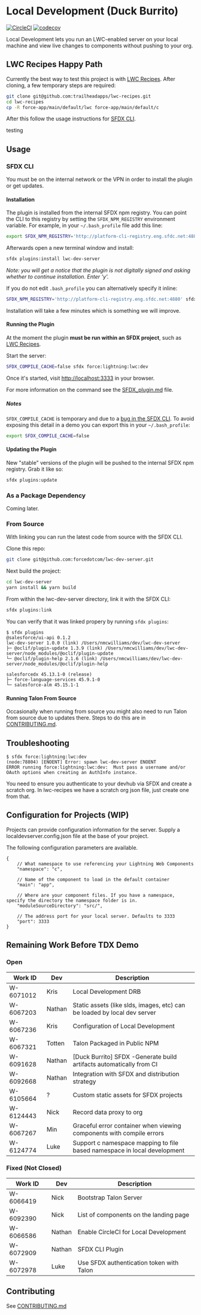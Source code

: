 # Local Development (Duck Burrito)

[![CircleCI](https://circleci.com/gh/forcedotcom/lwc-dev-server.svg?style=svg&circle-token=19ea057fcc409cec956c360fc347b727d0429396)](https://circleci.com/gh/forcedotcom/lwc-dev-server)
[![codecov](https://codecov.io/gh/forcedotcom/lwc-dev-server/branch/master/graph/badge.svg?token=LJxxclDlYz)](https://codecov.io/gh/forcedotcom/lwc-dev-server)

Local Development lets you run an LWC-enabled server on your local machine and view live changes to components without pushing to your org.

## LWC Recipes Happy Path

Currently the best way to test this project is with [LWC Recipes](https://github.com/trailheadapps/lwc-recipes). After cloning, a few temporary steps are required:

```sh
git clone git@github.com:trailheadapps/lwc-recipes.git
cd lwc-recipes
cp -R force-app/main/default/lwc force-app/main/default/c
```

After this follow the usage instructions for [SFDX CLI](#sfdx-cli).

testing

## Usage

### SFDX CLI

You must be on the internal network or the VPN in order to install the plugin or get updates.

#### Installation

The plugin is installed from the internal SFDX npm registry. You can point the CLI to this registry by setting the `SFDX_NPM_REGISTRY` environment variable. For example, in your `~/.bash_profile` file add this line:

```sh
export SFDX_NPM_REGISTRY='http://platform-cli-registry.eng.sfdc.net:4880'
```

Afterwards open a new terminal window and install:

```sh
sfdx plugins:install lwc-dev-server
```

*Note: you will get a notice that the plugin is not digitally signed and asking whether to continue installation. Enter 'y'.*

If you do not edit `.bash_profile` you can alternatively specify it inline:

```sh
SFDX_NPM_REGISTRY='http://platform-cli-registry.eng.sfdc.net:4880' sfdx plugins:install lwc-dev-server
```
Installation will take a few minutes which is something we will improve. 

#### Running the Plugin

At the moment the plugin **must be run within an SFDX project**, such as [LWC Recipes](https://github.com/trailheadapps/lwc-recipes).

Start the server:

```sh
SFDX_COMPILE_CACHE=false sfdx force:lightning:lwc:dev
```

Once it's started, visit [http://localhost:3333](http://localhost:3333) in your browser.

For more information on the command see the [SFDX_plugin.md](SFDX_plugin.md) file.

##### Notes

`SFDX_COMPILE_CACHE` is temporary and due to a [bug in the SFDX CLI](https://git.soma.salesforce.com/salesforcedx/cli/issues/188). To avoid exposing this detail in a demo you can export this in your `~/.bash_profile`:

```sh
export SFDX_COMPILE_CACHE=false
```

#### Updating the Plugin

New "stable" versions of the plugin will be pushed to the internal SFDX npm registry. Grab it like so:

```sh
sfdx plugins:update
```

### As a Package Dependency

Coming later.

### From Source

With linking you can run the latest code from source with the SFDX CLI.

Clone this repo:
```sh
git clone git@github.com:forcedotcom/lwc-dev-server.git
```

Next build the project:
```sh
cd lwc-dev-server
yarn install && yarn build
```

From within the lwc-dev-server directory, link it with the SFDX CLI:
```sh
sfdx plugins:link
```

You can verify that it was linked propery by running `sfdx plugins`:

```sh-session
$ sfdx plugins
@salesforce/ui-api 0.1.2
lwc-dev-server 1.0.0 (link) /Users/nmcwilliams/dev/lwc-dev-server
├─ @oclif/plugin-update 1.3.9 (link) /Users/nmcwilliams/dev/lwc-dev-server/node_modules/@oclif/plugin-update
└─ @oclif/plugin-help 2.1.6 (link) /Users/nmcwilliams/dev/lwc-dev-server/node_modules/@oclif/plugin-help

salesforcedx 45.13.1-0 (release)
├─ force-language-services 45.9.1-0
└─ salesforce-alm 45.15.1-1
```

#### Running Talon From Source

Occasionally when running from source you might also need to run Talon from source due to updates there. Steps to do this are in [CONTRIBUTING.md](CONTRIBUTING.md#running-talon-from-source).

## Troubleshooting

```sh-session
$ sfdx force:lightning:lwc:dev
(node:78804) [ENOENT] Error: spawn lwc-dev-server ENOENT
ERROR running force:lightning:lwc:dev:  Must pass a username and/or OAuth options when creating an AuthInfo instance.
```

You need to ensure you authenticate to your devhub via SFDX and create a scratch org.
In lwc-recipes we have a scratch org json file, just create one from that.

## Configuration for Projects (WIP)

Projects can provide configuration information for the server. Supply a localdevserver.config.json file at the base of your project.

The following configuration parameters are available.

```json5
{
    // What namespace to use referencing your Lightning Web Components
    "namespace": "c",

    // Name of the component to load in the default container
    "main": "app", 

    // Where are your component files. If you have a namespace, specify the directory the namespace folder is in.
    "moduleSourceDirectory": "src/", 

    // The address port for your local server. Defaults to 3333
    "port": 3333
}
```

## Remaining Work Before TDX Demo

### Open 
| Work ID | Dev | Description |
| ------- | --- | ----------- |
| W-6071012 | Kris | Local Development DRB
| W-6067203 | Nathan | Static assets (like slds, images, etc) can be loaded by local dev server
| W-6067236 | Kris | Configuration of Local Development
| W-6067321 | Totten | Talon Packaged in Public NPM
| W-6091628 | Nathan | [Duck Burrito] SFDX -Generate build artifacts automatically from CI
| W-6092668 | Nathan | Integration with SFDX and distribution strategy
| W-6105664 | ? | Custom static assets for SFDX projects
| W-6124443 | Nick | Record data proxy to org
| W-6067267 | Min | Graceful error container when viewing components with compile errors
| W-6124774 | Luke | Support c namespace mapping to file based namespace in local development

### Fixed (Not Closed)
| Work ID | Dev | Description |
| ------- | --- | ----------- |
| W-6066419 | Nick | Bootstrap Talon Server
| W-6092390 | Nick | List of components on the landing page
| W-6066586 | Nathan | Enable CircleCI for Local Development
| W-6072909 | Nathan | SFDX CLI Plugin
| W-6072978 | Luke | Use SFDX authentication token with Talon

## Contributing

See [CONTRIBUTING.md](CONTRIBUTING.md)
